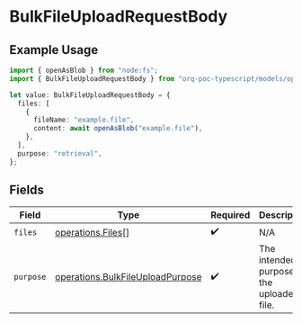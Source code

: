 # BulkFileUploadRequestBody

## Example Usage

```typescript
import { openAsBlob } from "node:fs";
import { BulkFileUploadRequestBody } from "orq-poc-typescript/models/operations";

let value: BulkFileUploadRequestBody = {
  files: [
    {
      fileName: "example.file",
      content: await openAsBlob("example.file"),
    },
  ],
  purpose: "retrieval",
};
```

## Fields

| Field                                                                                | Type                                                                                 | Required                                                                             | Description                                                                          |
| ------------------------------------------------------------------------------------ | ------------------------------------------------------------------------------------ | ------------------------------------------------------------------------------------ | ------------------------------------------------------------------------------------ |
| `files`                                                                              | [operations.Files](../../models/operations/files.md)[]                               | :heavy_check_mark:                                                                   | N/A                                                                                  |
| `purpose`                                                                            | [operations.BulkFileUploadPurpose](../../models/operations/bulkfileuploadpurpose.md) | :heavy_check_mark:                                                                   | The intended purpose of the uploaded file.                                           |